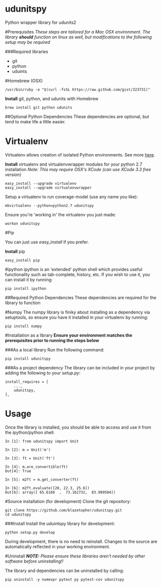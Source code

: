 udunitspy
==============

Python wrapper library for udunits2

#Prerequisites
*These steps are tailored for a Mac OSX environment.  The library **should** function on linux as well, but modifications to the following setup may be required*

###Required libraries
  * git
  * python
  * uduints

#Homebrew (OSX)

    /usr/bin/ruby -e "$(curl -fsSL https://raw.github.com/gist/323731)"

**Install** git, python, and udunits with Homebrew
    
    brew install git python udunits

##Optional Python Dependencies
These dependencies are optional, but tend to make life a little easier.

# Virtualenv
Virtualenv allows creation of isolated Python environments.  See more [here](http://www.virtualenv.org/en/1.9.X/#).

**Install** virtualenv and virtualenvwrapper modules for your python 2.7 installation
*Note: This may require OSX's XCode (can use XCode 3.3 free version)*

    easy_install --upgrade virtualenv
    easy_install --upgrade virtualenvwrapper

Setup a virtualenv to run coverage-model (use any name you like):

    mkvirtualenv --python=python2.7 udunitspy

Ensure you're 'working in' the virtualenv you just made:

    workon udunitspy

#Pip

You can just use *easy_install* if you prefer.

**Install** pip

    easy_install pip

#ipython
ipython is an 'extended' python shell which provides useful functionality such as tab-complete, history, etc.  If you wish to use it, you can install it by running:

    pip install ipython

##Required Python Dependencies
These dependencies are required for the library to function

#Numpy
The numpy library is finiky about installing as a dependency via setuptools, so ensure you have it installed in your virtualenv by running:

    pip install numpy

#Installation as a library
**Ensure your environment matches the prerequisites prior to running the steps below**

###As a local library
Run the following command:

    pip install udunitspy

###As a project dependency
The library can be included in your project by adding the following to your *setup.py*:

    install_requires = [
        ...,
        udunitspy,
    ],

# Usage
Once the library is installed, you should be able to access and use it from the ipython/python shell:

    In [1]: from udunitspy import Unit

    In [2]: m = Unit('m')

    In [3]: ft = Unit('ft')

    In [4]: m.are_convertible(ft)
    Out[4]: True

    In [5]: m2ft = m.get_converter(ft)

    In [6]: m2ft.evaluate([20, 22.3, 25.6])
    Out[6]: array([ 65.6168  ,  73.162732,  83.989504])

#Source installation (for development)
Clone the git repository:

    git clone https://github.com/blazetopher/udunitspy.git
    cd udunitspy

###Install
Install the uduintspy library for development:

    python setup.py develop

During development, there is no need to reinstall.  Changes to the source are automatically reflected in your working environment.

#Uninstall
***NOTE:** Please ensure these libraries aren't needed by other software before uninstalling!!*  

The library and dependencies can be uninstalled by calling:

    pip uninstall -y numexpr pytest py pytest-cov udunitspy
